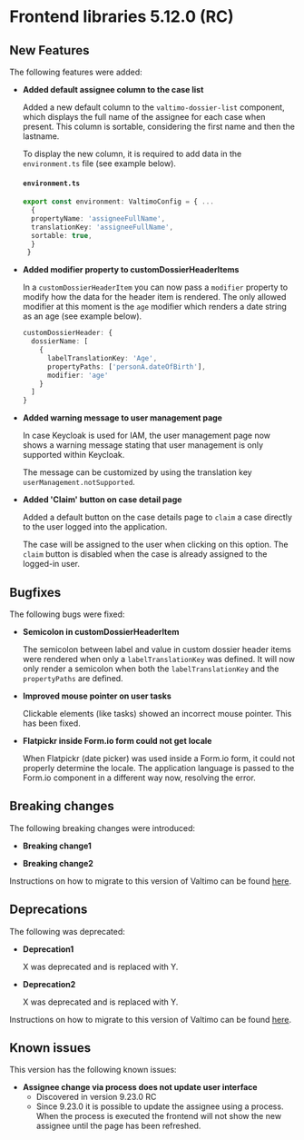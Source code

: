 # Frontend libraries 5.12.0 (RC)

## New Features

The following features were added:

* **Added default assignee column to the case list**

  Added a new default column to the `valtimo-dossier-list` component, which displays the full name of the assignee
  for each case when present. This column is sortable, considering the first name and then the lastname.

  To display the new column, it is required to add data in the `environment.ts` file (see example below).
  #### **`environment.ts`**

  ```typescript
  export const environment: ValtimoConfig = { ...
    {
    propertyName: 'assigneeFullName',
    translationKey: 'assigneeFullName',
    sortable: true,
    }
   }
  ```

* **Added modifier property to customDossierHeaderItems**
  
  In a `customDossierHeaderItem` you can now pass a `modifier` property to modify how the data for the
  header item is rendered. The only allowed modifier at this moment is the `age` modifier which renders
  a date string as an age (see example below).

  ```typescript
  customDossierHeader: {
    dossierName: [
      {
        labelTranslationKey: 'Age',
        propertyPaths: ['personA.dateOfBirth'],
        modifier: 'age'
      }
    ]
  }
  ```

* **Added warning message to user management page**

  In case Keycloak is used for IAM, the user management page now shows a warning message stating that user management is only supported within Keycloak. 
  
  The message can be customized by using the translation key `userManagement.notSupported`.

* **Added 'Claim' button on case detail page**

  Added a default button on the case details page to `claim` a case directly to the user logged into the 
  application.

  The case will be assigned to the user when clicking on this option. The `claim` button is disabled when the case is
  already assigned to the logged-in user.

## Bugfixes

The following bugs were fixed:

* **Semicolon in customDossierHeaderItem**

  The semicolon between label and value in custom dossier header items were rendered when only a `labelTranslationKey`
  was defined. It will now only render a semicolon when both the `labelTranslationKey` and the `propertyPaths` are
  defined. 

* **Improved mouse pointer on user tasks**
  
  Clickable elements (like tasks) showed an incorrect mouse pointer. This has been fixed. 

* **Flatpickr inside Form.io form could not get locale**

  When Flatpickr (date picker) was used inside a Form.io form, it could not properly determine the locale. The
  application language is passed to the Form.io component in a different way now, resolving the error.

## Breaking changes

The following breaking changes were introduced:

* **Breaking change1**

* **Breaking change2**

Instructions on how to migrate to this version of Valtimo can be found [here](migration.md).

## Deprecations

The following was deprecated:

* **Deprecation1**

  X was deprecated and is replaced with Y.
* **Deprecation2**

  X was deprecated and is replaced with Y.

Instructions on how to migrate to this version of Valtimo can be found [here](migration.md).

## Known issues

This version has the following known issues:

* **Assignee change via process does not update user interface**
    * Discovered in version 9.23.0 RC
    * Since 9.23.0 it is possible to update the assignee using a process. When the process is executed the frontend will not
      show the new assignee until the page has been refreshed.
